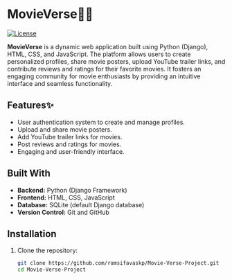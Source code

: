 # MovieVerse🎥🌟

[![License](https://img.shields.io/badge/license-MIT-blue.svg)](LICENSE)

**MovieVerse** is a dynamic web application built using Python (Django), HTML, CSS, and JavaScript. The platform allows users to create personalized profiles, share movie posters, upload YouTube trailer links, and contribute reviews and ratings for their favorite movies. It fosters an engaging community for movie enthusiasts by providing an intuitive interface and seamless functionality.

## Features✨
- User authentication system to create and manage profiles.
- Upload and share movie posters.
- Add YouTube trailer links for movies.
- Post reviews and ratings for movies.
- Engaging and user-friendly interface.

## Built With
- **Backend:** Python (Django Framework)
- **Frontend:** HTML, CSS, JavaScript
- **Database:** SQLite (default Django database)
- **Version Control:** Git and GitHub

## Installation

1. Clone the repository:

   ```bash
   git clone https://github.com/ramsifavaskp/Movie-Verse-Project.git
   cd Movie-Verse-Project

